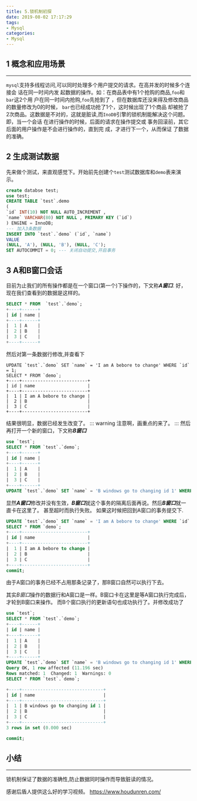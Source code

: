 ```yaml
---
title: 5.锁机制初探
date: 2019-08-02 17:17:29
tags:
- Mysql
categories:
- Mysql
---
```


## 1 概念和应用场景
--- 
`mysql`支持多线程访问,可以同时处理多个用户提交的请求。在高并发的时候多个连接会 话在同一时间内发
起数据的操作。如：在商品表中有1个抢购的商品,`foo`和`bar`这2个用 户在同一时间内抢购,`foo`先抢到了
，但在数据库还没来得及修改商品的数量修改为0的时候， `bar`也已经成功抢了1个，这时候出现了1个商品
却被抢了2次商品。这数据是不对的，这就是脏读,而`InoDB`引擎的锁机制能解决这个问题。即，当一个会话
在进行操作的时候，后面的请求在操作提交或 事务回滚前，其它后面的用户操作是不会进行操作的，直到完
成，才进行下一个，从而保证 了数据的准确。
<!--more-->
## 2 生成测试数据
先来做个测试，来直观感觉下。开始前先创建个`test`测试数据库和`demo`表来演示。
``` sql
create databse test;  
use test;
CREATE TABLE `test`.demo 
( 
`id` INT(10) NOT NULL AUTO_INCREMENT , 
`name` VARCHAR(80) NOT NULL , PRIMARY KEY (`id`)
) ENGINE = InnoDB;
--- 加入3条数据
INSERT INTO `test`.`demo` (`id`, `name`) 
VALUE 
(NULL, 'A'), (NULL, 'B'), (NULL, 'C');
SET AUTOCOMMIT = 0; --- 关闭自动提交,开启事务
```
## 3 A和B窗口会话
目前为止我们的所有操作都是在一个窗口(第一个)下操作的，下文称***A窗口***.
好，现在我们查看到的数据是这样的。
``` sql
SELECT * FROM  `test`.`demo`;
+----+------+
| id | name |
+----+------+
|  1 | A    |
|  2 | B    |
|  3 | C    |
+----+------+
```
然后对第一条数据行修改,并查看下
``` 
UPDATE `test`.`demo` SET `name` = 'I am A bebore to change' WHERE `id` = 1;
SELECT * FROM `demo`;
+----+-------------------------+
| id | name                    |
+----+-------------------------+
|  1 | I am A bebore to change |
|  2 | B                       |
|  3 | C                       |
+----+-------------------------+
```
结果很明显，数据已经发生改变了。
::: warning
注意啊，画重点的来了。
:::
然后再打开一个新的窗口，下文称***B窗口***
``` sql
use `test`;
SELECT * FROM `test`.`demo`;
+----+------+
| id | name |
+----+------+
|  1 | A    |
|  2 | B    |
|  3 | C    |
+----+------+
UPDATE `test`.`demo` SET `name` = 'B windows go to changing id 1' WHERE `id` = 1;
```
显然***A窗口***修改并没有生效，***B窗口***就这个事务的隔离后面再说。然后***B窗口***就一直卡在这里了。 甚至超时而执行失败。
如果这时候把回到A窗口的事务提交下.
``` sql
UPDATE `test`.`demo` SET `name` = 'I am A bebore to change' WHERE `id` = 1;
SELECT * FROM `demo`;
+----+-------------------------+
| id | name                    |
+----+-------------------------+
|  1 | I am A bebore to change |
|  2 | B                       |
|  3 | C                       |
+----+-------------------------+
commit;
```
由于A窗口的事务已经不占用那条记录了，那B窗口自然可以执行下去。

其实*B窗口*操作的数据行和A窗口是一样。B窗口卡在这里是等A窗口执行完成后，才轮到B窗口来操作。
而B个窗口执行的更新语句也成功执行了。并修改成功了
``` sql
use `test`;
SELECT * FROM `test`.`demo`;
+----+------+
| id | name |
+----+------+
|  1 | A    |
|  2 | B    |
|  3 | C    |
+----+------+
UPDATE `test`.`demo` SET `name` = 'B windows go to changing id 1' WHERE `id` = 1;
Query OK, 1 row affected (11.196 sec)
Rows matched: 1  Changed: 1  Warnings: 0
SELECT * FROM `test`.`demo`;

+----+-------------------------------+
| id | name                          |
+----+-------------------------------+
|  1 | B windows go to changing id 1 |
|  2 | B                             |
|  3 | C                             |
+----+-------------------------------+
3 rows in set (0.000 sec)

commit;
```

## 小结
---

锁机制保证了数据的准确性,防止数据同时操作而导致脏读的情况。

感谢后盾人提供这么好的学习视频。 https://www.houdunren.com/
